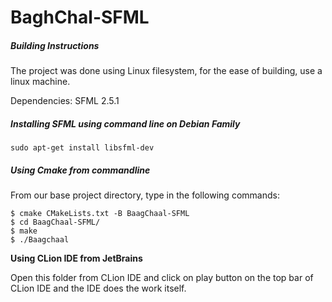 # BaghChal-SFML

##### **Building Instructions**

The project was done using Linux filesystem, for the ease of building, use a linux machine.

Dependencies: SFML 2.5.1

##### **Installing SFML using command line on Debian Family**
`sudo apt-get install libsfml-dev`

##### **Using Cmake from commandline**

From our base project directory, type in the following commands:

```
$ cmake CMakeLists.txt -B BaagChaal-SFML
$ cd BaagChaal-SFML/
$ make
$ ./Baagchaal
```

**Using CLion IDE from JetBrains**

Open this folder from CLion IDE and click on play button on the top bar of CLion IDE and the IDE does the work itself.
